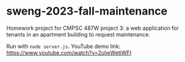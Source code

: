 # sweng-2023-fall-maintenance
Homework project for CMPSC 487W project 3: a web application for tenants in an apartment building to request maintenance.

Run with `node server.js`.
YouTube demo link: https://www.youtube.com/watch?v=2uIwWetiWFI


